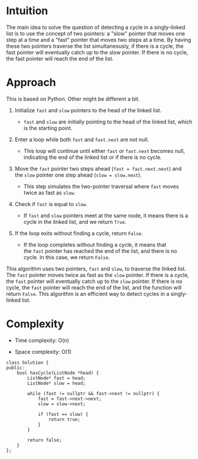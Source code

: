 Intuition
=========

The main idea to solve the question of detecting a cycle in a singly-linked list is to use the concept of two pointers: a "slow" pointer that moves one step at a time and a "fast" pointer that moves two steps at a time. By having these two pointers traverse the list simultaneously, if there is a cycle, the fast pointer will eventually catch up to the slow pointer. If there is no cycle, the fast pointer will reach the end of the list.



Approach
========

This is based on Python. Other might be different a bit.

1.  Initialize `fast` and `slow` pointers to the head of the linked list.

    -   `fast` and `slow` are initially pointing to the head of the linked list, which is the starting point.
2.  Enter a loop while both `fast` and `fast.next` are not null.

    -   This loop will continue until either `fast` or `fast.next` becomes null, indicating the end of the linked list or if there is no cycle.
3.  Move the `fast` pointer two steps ahead (`fast = fast.next.next`) and the `slow` pointer one step ahead (`slow = slow.next`).

    -   This step simulates the two-pointer traversal where `fast` moves twice as fast as `slow`.
4.  Check if `fast` is equal to `slow`.

    -   If `fast` and `slow` pointers meet at the same node, it means there is a cycle in the linked list, and we return `True`.
5.  If the loop exits without finding a cycle, return `False`.

    -   If the loop completes without finding a cycle, it means that the `fast` pointer has reached the end of the list, and there is no cycle. In this case, we return `False`.

This algorithm uses two pointers, `fast` and `slow`, to traverse the linked list. The `fast` pointer moves twice as fast as the `slow` pointer. If there is a cycle, the `fast` pointer will eventually catch up to the `slow` pointer. If there is no cycle, the `fast` pointer will reach the end of the list, and the function will return `False`. This algorithm is an efficient way to detect cycles in a singly-linked list.



Complexity
==========

-   Time complexity: O(n)

-   Space complexity: O(1)

```
class Solution {
public:
    bool hasCycle(ListNode *head) {
        ListNode* fast = head;
        ListNode* slow = head;

        while (fast != nullptr && fast->next != nullptr) {
            fast = fast->next->next;
            slow = slow->next;

            if (fast == slow) {
                return true;
            }
        }

        return false;
    }
};
```